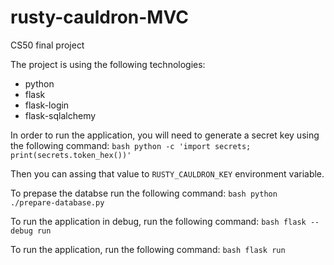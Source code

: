 # rusty-cauldron-MVC

CS50 final project

The project is using the following technologies:

- python
- flask
- flask-login
- flask-sqlalchemy

In order to run the application, you will need to generate a secret key using the following command:
`bash python -c 'import secrets; print(secrets.token_hex())'`

Then you can assing that value to `RUSTY_CAULDRON_KEY` environment variable.

To prepase the databse run the following command:
`bash python ./prepare-database.py`

To run the application in debug, run the following command:
`bash flask --debug run`

To run the application, run the following command:
`bash flask run`
